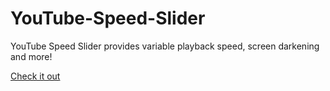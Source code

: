 # YouTube-Speed-Slider

YouTube Speed Slider provides variable playback speed, screen darkening and more!

[Check it out](https://chrome.google.com/webstore/detail/youtube-speed-slider/pocjaofjjbjnpmfkkaonmfhpinpgkfco/related?hl=en-US)
